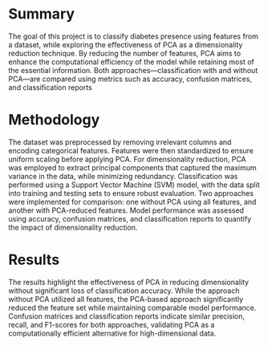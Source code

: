 # **Summary**
The goal of this project is to classify diabetes presence using features from a dataset, while exploring the effectiveness of PCA as a dimensionality reduction technique. By reducing the number of features, PCA aims to enhance the computational efficiency of the model while retaining most of the essential information. Both approaches—classification with and without PCA—are compared using metrics such as accuracy, confusion matrices, and classification reports

# **Methodology**
The dataset was preprocessed by removing irrelevant columns and encoding categorical features. Features were then standardized to ensure uniform scaling before applying PCA. For dimensionality reduction, PCA was employed to extract principal components that captured the maximum variance in the data, while minimizing redundancy. Classification was performed using a Support Vector Machine (SVM) model, with the data split into training and testing sets to ensure robust evaluation. Two approaches were implemented for comparison: one without PCA using all features, and another with PCA-reduced features. Model performance was assessed using accuracy, confusion matrices, and classification reports to quantify the impact of dimensionality reduction.

# **Results**
The results highlight the effectiveness of PCA in reducing dimensionality without significant loss of classification accuracy. While the approach without PCA utilized all features, the PCA-based approach significantly reduced the feature set while maintaining comparable model performance. Confusion matrices and classification reports indicate similar precision, recall, and F1-scores for both approaches, validating PCA as a computationally efficient alternative for high-dimensional data.
